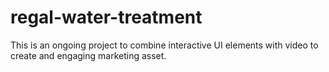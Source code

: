 # regal-water-treatment
This is an ongoing project to combine interactive UI elements with video to create and engaging marketing asset.
